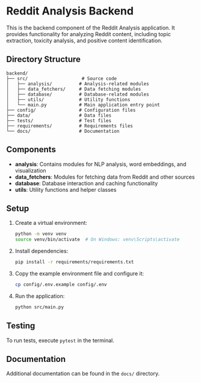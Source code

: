 # Reddit Analysis Backend

This is the backend component of the Reddit Analysis application. It provides functionality for analyzing Reddit content, including topic extraction, toxicity analysis, and positive content identification.

## Directory Structure

```
backend/
├── src/                    # Source code
│   ├── analysis/          # Analysis-related modules
│   ├── data_fetchers/     # Data fetching modules
│   ├── database/          # Database-related modules
│   ├── utils/             # Utility functions
│   └── main.py            # Main application entry point
├── config/                # Configuration files
├── data/                  # Data files
├── tests/                 # Test files
├── requirements/          # Requirements files
└── docs/                  # Documentation
```

## Components

- **analysis**: Contains modules for NLP analysis, word embeddings, and visualization
- **data_fetchers**: Modules for fetching data from Reddit and other sources
- **database**: Database interaction and caching functionality
- **utils**: Utility functions and helper classes

## Setup

1. Create a virtual environment:
   ```bash
   python -m venv venv
   source venv/bin/activate  # On Windows: venv\Scripts\activate
   ```

2. Install dependencies:
   ```bash
   pip install -r requirements/requirements.txt
   ```

3. Copy the example environment file and configure it:
   ```bash
   cp config/.env.example config/.env
   ```

4. Run the application:
   ```bash
   python src/main.py
   ```

## Testing

To run tests, execute `pytest` in the terminal.

## Documentation

Additional documentation can be found in the `docs/` directory. 